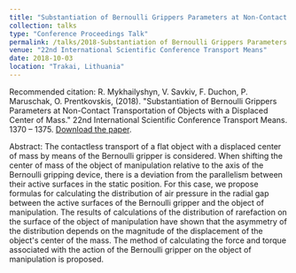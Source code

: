 ```yaml
---
title: "Substantiation of Bernoulli Grippers Parameters at Non-Contact Transportation of Objects with a Displaced Center of Mass"
collection: talks
type: "Conference Proceedings Talk"
permalink: /talks/2018-Substantiation of Bernoulli Grippers Parameters at Non-Contact Transportation of Objects with a Displaced Center of Mass
venue: "22nd International Scientific Conference Transport Means"
date: 2018-10-03
location: "Trakai, Lithuania"
---
```

Recommended citation: R. Mykhailyshyn, V. Savkiv, F. Duchon, P. Maruschak, O. Prentkovskis, (2018). "Substantiation of Bernoulli Grippers Parameters at Non-Contact Transportation of Objects with a Displaced Center of Mass." 22nd International Scientific Conference Transport Means. 1370 – 1375. [Download the paper](https://www.researchgate.net/profile/Roman-Mykhailyshyn/publication/328772727_Substantiation_of_Bernoulli_Grippers_Parameters_at_Non-Contact_Transportation_of_Objects_with_a_Displaced_Center_of_Mass/links/5be1fdc992851c6b27ab2e08/Substantiation-of-Bernoulli-Grippers-Parameters-at-Non-Contact-Transportation-of-Objects-with-a-Displaced-Center-of-Mass.pdf). 

Abstract: The contactless transport of a flat object with a displaced center of mass by means of the Bernoulli gripper is considered. When shifting the center of mass of the object of manipulation relative to the axis of the Bernoulli gripping device, there is a deviation from the parallelism between their active surfaces in the static position. For this case, we propose formulas for calculating the distribution of air pressure in the radial gap between the active surfaces of the Bernoulli gripper and the object of manipulation. The results of calculations of the distribution of rarefaction on the surface of the object of manipulation have shown that the asymmetry of the distribution depends on the magnitude of the displacement of the object's center of the mass. The method of calculating the force and torque associated with the action of the Bernoulli gripper on the object of manipulation is proposed. 